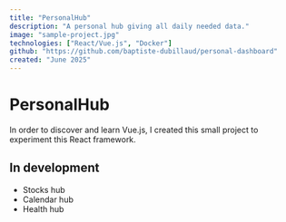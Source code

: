 ```yaml
---
title: "PersonalHub"
description: "A personal hub giving all daily needed data."
image: "sample-project.jpg"
technologies: ["React/Vue.js", "Docker"]
github: "https://github.com/baptiste-dubillaud/personal-dashboard"
created: "June 2025"
---
```


# PersonalHub

In order to discover and learn Vue.js, I created this small project to experiment this React framework.

## In development

- Stocks hub
- Calendar hub
- Health hub
